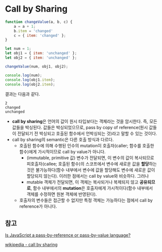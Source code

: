 # Call by Sharing

```js
function changeValue(a, b, c) {
    a = a + 1;
    b.item = 'changed'
    c = { item: 'changed' };
}

let num = 1;
let obj1 = { item: 'unchanged' };
let obj2 = { item: 'unchanged' };

changeValue(num, obj1, obj2);

console.log(num);
console.log(obj1.item);
console.log(obj2.item);
```

결과는 다음과 같다.

```
2
changed
unchanged
```



- **call by sharing**은 언어의 값이 원시 타입보다는 객체라는 것을 암시한다. 즉, 모든 값들을 박싱된다. 값들은 박싱되었으므로, pass by copy of reference(원시 값들이 전달되기 전 박싱되고 호출된 함수에서 언박싱되는 것)라고 말할 수 있는 것이다.
- call by sharing의 semantic은 다른 호출 방식과 다르다.
  - 호출된 함수에 의해 수행된 인수의 mutation이 호출자(caller; 함수를 호출한 함수)에게 가시적이므로 call by value가 아니다.
    - (immutable, primitive 값) 변수가 전달되면, 이 변수의 값이 복사되므로 피호출자(callee; 호출된 함수)의 스코프에서 변수에 새로운 값을 **할당**하는 것은 불가능하다(함수 내부에서 변수에 값을 할당해도 변수에 새로운 값이 할당되지 않는다). 이러한 점에서는 call by value와 비슷하다. 그러나
    - mutable 객체가 전달되면, 이 객체는 복사되거나 복제되지 않고 **공유되므로**, 함수 내부에서의 **mutation**은 호출자에게 가시적이다(함수 내부에서 객체를 수정하면 원본 객체에 반영된다).
  - 호출자의 변수들은 접근할 수 없지만 특정 객체는 가능하다는 점에서 call by reference가 아니다.



## 참고

[Is JavaScript a pass-by-reference or pass-by-value language?](https://stackoverflow.com/questions/518000/is-javascript-a-pass-by-reference-or-pass-by-value-language)

[wikipedia - call by sharing](https://en.wikipedia.org/wiki/Evaluation_strategy#Call_by_sharing)

